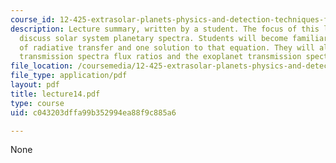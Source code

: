 ```yaml
---
course_id: 12-425-extrasolar-planets-physics-and-detection-techniques-fall-2007
description: Lecture summary, written by a student. The focus of this lecture is to
  discuss solar system planetary spectra. Students will become familiar with the equation
  of radiative transfer and one solution to that equation. They will also estimate
  transmission spectra flux ratios and the exoplanet transmission spectra and/or photometry.
file_location: /coursemedia/12-425-extrasolar-planets-physics-and-detection-techniques-fall-2007/c043203dffa99b352994ea88f9c885a6_lecture14.pdf
file_type: application/pdf
layout: pdf
title: lecture14.pdf
type: course
uid: c043203dffa99b352994ea88f9c885a6

---
```

None